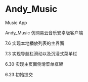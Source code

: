 # Andy_Music
Music App

Andy_Music  仿网易云音乐安卓版客户端

7.6
实现本地播放列表的主界面

7.3
实现导航栏滑动以及沉浸式菜单栏

6.30
实现主页面侧滑菜单框架

6.23
初始提交
